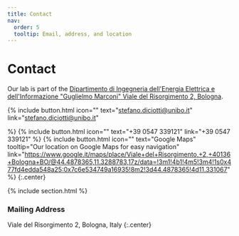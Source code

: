 ```yaml
---
title: Contact
nav:
  order: 5
  tooltip: Email, address, and location
---
```


# <i class="fas fa-envelope"></i>Contact

Our lab is part of the [Dipartimento di Ingegneria dell'Energia Elettrica e dell'Informazione "Guglielmo Marconi"
Viale del Risorgimento 2, Bologna](https://www.unibo.it/it/ateneo/sedi-e-strutture/scuole/scuola-di-ingegneria).

{%
  include button.html
  icon=""
  text="stefano.diciotti@unibo.it"
  link="stefano.diciotti@unibo.it"
 
%}
{%
  include button.html
  icon=""
  text="+39 0547 339121"
  link="+39 0547 339121"
%}
{%
  include button.html
  icon=""
  text="Google Maps"
  tooltip="Our location on Google Maps for easy navigation"
  link="https://www.google.it/maps/place/Viale+del+Risorgimento,+2,+40136+Bologna+BO/@44.4878365,11.3288783,17z/data=!3m1!4b1!4m5!3m4!1s0x477fd4edda548a25:0x7c6e534749a16935!8m2!3d44.4878365!4d11.331067"
%}
{:.center}

{% include section.html %}

### <i class="fas fa-mail-bulk"></i>Mailing Address

Viale del Risorgimento 2, Bologna, Italy
{:.center}

